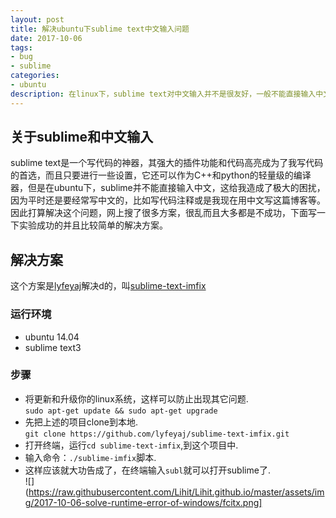 ```yaml
---
layout: post
title: 解决ubuntu下sublime text中文输入问题
date: 2017-10-06
tags:
- bug
- sublime
categories: 
- ubuntu 
description: 在linux下，sublime text对中文输入并不是很友好，一般不能直接输入中文。
---
```


## 关于sublime和中文输入
sublime text是一个写代码的神器，其强大的插件功能和代码高亮成为了我写代码的首选，而且只要进行一些设置，它还可以作为C++和python的轻量级的编译器，但是在ubuntu下，sublime并不能直接输入中文，这给我造成了极大的困扰，因为平时还是要经常写中文的，比如写代码注释或是我现在用中文写这篇博客等。因此打算解决这个问题，网上搜了很多方案，很乱而且大多都是不成功，下面写一下实验成功的并且比较简单的解决方案。

## 解决方案
这个方案是[lyfeyaj](https://github.com/lyfeyaj)解决d的，叫[sublime-text-imfix](https://github.com/lyfeyaj/sublime-text-imfix)
### 运行环境
* ubuntu 14.04
* sublime text3

### 步骤
* 将更新和升级你的linux系统，这样可以防止出现其它问题.<br>
`sudo apt-get update && sudo apt-get upgrade`
* 先把上述的项目clone到本地.<br>
`git clone https://github.com/lyfeyaj/sublime-text-imfix.git`
* 打开终端，运行`cd sublime-text-imfix`,到这个项目中.
* 输入命令：`./sublime-imfix`脚本.
* 这样应该就大功告成了，在终端输入`subl`就可以打开sublime了.<br>
![](https://raw.githubusercontent.com/Lihit/Lihit.github.io/master/assets/img/2017-10-06-solve-runtime-error-of-windows/fcitx.png]

